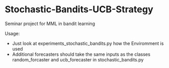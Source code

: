 # Stochastic-Bandits-UCB-Strategy
Seminar project for MML in bandit learning

Usage:
- Just look at experiments_stochastic_bandits.py how the Enviromment is used
- Additional forecasters should take the same inputs as the classes random_forcaster and ucb_forecaster in stochastic_bandits.py
